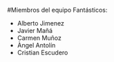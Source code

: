 #Miembros del equipo Fantásticos:

* Alberto Jimenez
* Javier Mañá
* Carmen Muñoz
* Àngel Antolín
* Cristian Escudero
